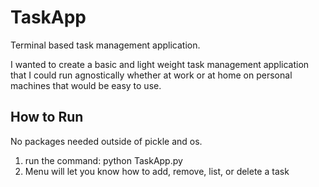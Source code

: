 # TaskApp
Terminal based task management application.

I wanted to create a basic and light weight task management application that I could run agnostically whether at work or at home on personal machines that would be easy to use.

## How to Run
No packages needed outside of pickle and os.

1. run the command: python TaskApp.py
2. Menu will let you know how to add, remove, list, or delete a task
